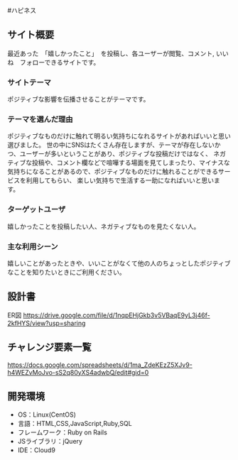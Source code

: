 #ハピネス

## サイト概要
最近あった　「嬉しかったこと」　を投稿し、各ユーザーが閲覧、コメント,
いいね　フォローできるサイトです。


### サイトテーマ
ポジティブな影響を伝播させることがテーマです。

### テーマを選んだ理由
ポジティブなものだけに触れて明るい気持ちになれるサイトがあればいいと思い選びました。
世の中にSNSはたくさん存在しますが、テーマが存在しないかつ、ユーザーが多いということがあり、ポジティブな投稿だけではなく、
ネガティブな投稿や、コメント欄などで喧嘩する場面を見てしまったり、マイナスな気持ちになることがあるので、ポジティブなものだけに触れることができるサービスを利用してもらい、
楽しい気持ちで生活する一助になればいいと思います。

### ターゲットユーザ
嬉しかったことを投稿したい人、ネガティブなものを見たくない人。

### 主な利用シーン
嬉しいことがあったときや、いいことがなくて他の人のちょっとしたポジティブなことを知りたいときにご利用ください。

## 設計書
ER図
https://drive.google.com/file/d/1nqpEHjGkb3v5VBaqE9yL3j46f-2kfHYS/view?usp=sharing
## チャレンジ要素一覧
https://docs.google.com/spreadsheets/d/1ma_ZdeKEzZ5XJv9-h4WEZvMoJvo-sS2q80yXS4adwbQ/edit#gid=0

## 開発環境
- OS：Linux(CentOS)
- 言語：HTML,CSS,JavaScript,Ruby,SQL
- フレームワーク：Ruby on Rails
- JSライブラリ：jQuery
- IDE：Cloud9
